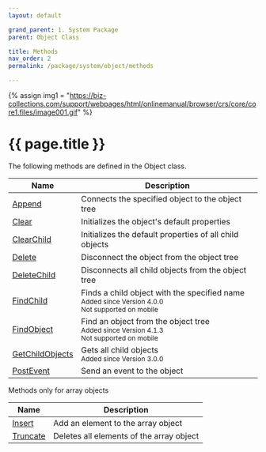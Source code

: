 ```yaml
---
layout: default

grand_parent: 1. System Package
parent: Object Class

title: Methods
nav_order: 2
permalink: /package/system/object/methods

---
```

{% assign img1 = "https://biz-collections.com/support/webpages/html/onlinemanual/browser/crs/core/core1.files/image001.gif" %}


# {{ page.title }}

The following methods are defined in the Object class.

|  Name | Description |
|-------|-------------|
|[Append](/package/system/object/methods/append)|Connects the specified object to the object tree |
|[Clear](/package/system/object/methods/clear)|Initializes the object's default properties |
|[ClearChild](/package/system/object/methods/clearchild)|Initializes the default properties of all child objects |
|[Delete](/package/system/object/methods/delete)|Disconnect the object from the object tree |
|[DeleteChild](/package/system/object/methods/deleteChild)|Disconnects all child objects from the object tree |
|[FindChild](/package/system/object/methods/findChild)|Finds a child object with the specified name<br><small>Added since Version 4.0.0<br> Not supported on mobile</small> |
|[FindObject](/package/system/object/methods/findObject)|Find an object from the object tree<br><small>Added since Version 4.1.3<br> Not supported on mobile</small> |
|[GetChildObjects](/package/system/object/methods/getchildobjects)|Gets all child objects<br><small>Added since Version 3.0.0</small> |
|[PostEvent](/package/system/object/methods/postevent)|Send an event to the object |

Methods only for array objects

|  Name | Description |
|-------|-------------|
|[Insert](/package/system/object/methods/insert)|Add an element to the array object |
|[Truncate](/package/system/object/methods/truncate)|Deletes all elements of the array object|